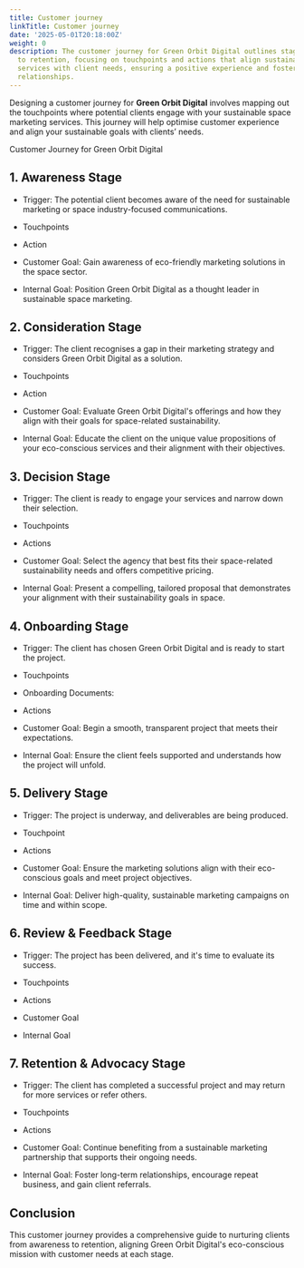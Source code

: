 ```yaml
---
title: Customer journey
linkTitle: Customer journey
date: '2025-05-01T20:18:00Z'
weight: 0
description: The customer journey for Green Orbit Digital outlines stages from awareness
  to retention, focusing on touchpoints and actions that align sustainable marketing
  services with client needs, ensuring a positive experience and fostering long-term
  relationships.
---
```



<!-- Unsupported block type: table_of_contents -->

Designing a customer journey for **Green Orbit Digital** involves mapping out the touchpoints where potential clients engage with your sustainable space marketing services. This journey will help optimise customer experience and align your sustainable goals with clients’ needs.


Customer Journey for Green Orbit Digital

## 1. Awareness Stage

- Trigger: The potential client becomes aware of the need for sustainable marketing or space industry-focused communications.

- Touchpoints

- Action

- Customer Goal: Gain awareness of eco-friendly marketing solutions in the space sector.  

- Internal Goal: Position Green Orbit Digital as a thought leader in sustainable space marketing.

## 2. Consideration Stage

- Trigger: The client recognises a gap in their marketing strategy and considers Green Orbit Digital as a solution.

- Touchpoints

- Action

- Customer Goal: Evaluate Green Orbit Digital's offerings and how they align with their goals for space-related sustainability.  

- Internal Goal: Educate the client on the unique value propositions of your eco-conscious services and their alignment with their objectives.

## 3. Decision Stage

- Trigger: The client is ready to engage your services and narrow down their selection.  

- Touchpoints

- Actions

- Customer Goal: Select the agency that best fits their space-related sustainability needs and offers competitive pricing.  

- Internal Goal: Present a compelling, tailored proposal that demonstrates your alignment with their sustainability goals in space.



## 4. Onboarding Stage

- Trigger: The client has chosen Green Orbit Digital and is ready to start the project.  

- Touchpoints

- Onboarding Documents: 

- Actions

- Customer Goal: Begin a smooth, transparent project that meets their expectations.   

- Internal Goal: Ensure the client feels supported and understands how the project will unfold.

## 5. Delivery Stage

- Trigger: The project is underway, and deliverables are being produced.

- Touchpoint

- Actions

- Customer Goal: Ensure the marketing solutions align with their eco-conscious goals and meet project objectives.  

- Internal Goal: Deliver high-quality, sustainable marketing campaigns on time and within scope.

## 6. Review & Feedback Stage

- Trigger: The project has been delivered, and it's time to evaluate its success.

- Touchpoints

- Actions

- Customer Goal

- Internal Goal

## 7. Retention & Advocacy Stage

- Trigger: The client has completed a successful project and may return for more services or refer others.

- Touchpoints

- Actions

- Customer Goal: Continue benefiting from a sustainable marketing partnership that supports their ongoing needs.

- Internal Goal: Foster long-term relationships, encourage repeat business, and gain client referrals.

## Conclusion

This customer journey provides a comprehensive guide to nurturing clients from awareness to retention, aligning Green Orbit Digital's eco-conscious mission with customer needs at each stage.





<!-- Unsupported block type: child_database -->